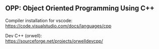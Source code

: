 ## OPP: Object Oriented Programming Using C++
Compiler installation for vscode:\
https://code.visualstudio.com/docs/languages/cpp

Dev C++ (orwell):\
https://sourceforge.net/projects/orwelldevcpp/
